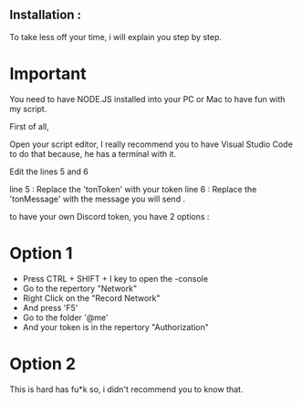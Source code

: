 
## Installation : 

To take less off your time, i will explain you step by step. 

# Important 

You need to have NODE.JS installed into your PC or Mac to have fun with my script.

First of all, 

Open your script editor, I really recommend you to have Visual Studio Code to do that because, he has a terminal with it.

Edit the lines 5 and 6

line 5 : Replace the 'tonToken' with your token
line 6 : Replace the 'tonMessage' with the message you will send .

to have your own Discord token, you have 2 options : 

# Option 1 

- Press CTRL + SHIFT + I key to open the -console
- Go to the repertory "Network"
- Right Click on the "Record Network"
- And press 'F5'
- Go to the folder '@me'
- And your token is in the repertory "Authorization"

# Option 2
This is hard has fu*k so, i didn't recommend you to know that.
